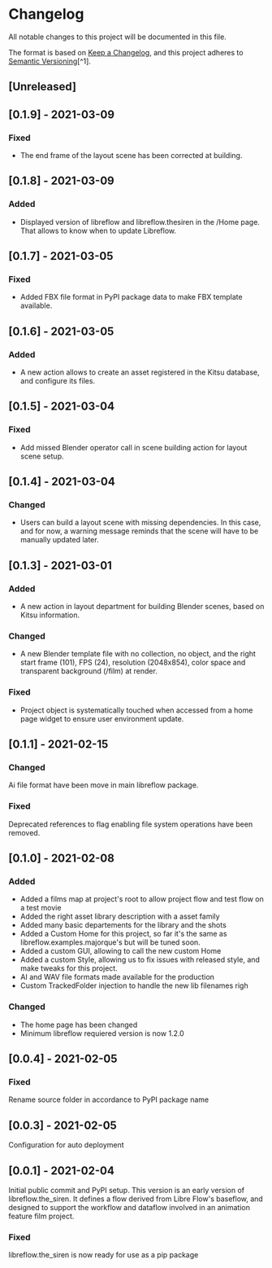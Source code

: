# Changelog

All notable changes to this project will be documented in this file.

The format is based on [Keep a Changelog](https://keepachangelog.com/en/1.0.0/),
and this project adheres to [Semantic Versioning](https://semver.org/spec/v2.0.0.html)[^1].

<!---
Types of changes

- Added for new features.
- Changed for changes in existing functionality.
- Deprecated for soon-to-be removed features.
- Removed for now removed features.
- Fixed for any bug fixes.
- Security in case of vulnerabilities.

-->

## [Unreleased]

## [0.1.9] - 2021-03-09

### Fixed

* The end frame of the layout scene has been corrected at building.

## [0.1.8] - 2021-03-09

### Added

* Displayed version of libreflow and libreflow.thesiren in the /Home page. That allows to know when to update Libreflow.


## [0.1.7] - 2021-03-05

### Fixed

* Added FBX file format in PyPI package data to make FBX template available.

## [0.1.6] - 2021-03-05

### Added

* A new action allows to create an asset registered in the Kitsu database, and configure its files.

## [0.1.5] - 2021-03-04

### Fixed

* Add missed Blender operator call in scene building action for layout scene setup.

## [0.1.4] - 2021-03-04

### Changed

* Users can build a layout scene with missing dependencies. In this case, and for now, a warning message reminds that the scene will have to be manually updated later.

## [0.1.3] - 2021-03-01

### Added

* A new action in layout department for building Blender scenes, based on Kitsu information.

### Changed

* A new Blender template file with no collection, no object, and the right start frame (101), FPS (24), resolution (2048x854), color space and transparent background (/film) at render.

### Fixed

* Project object is systematically touched when accessed from a home page widget to ensure user environment update.

## [0.1.1] - 2021-02-15

### Changed

Ai file format have been move in main libreflow package.

### Fixed

Deprecated references to flag enabling file system operations have been removed.

## [0.1.0] - 2021-02-08

### Added

- Added a films map at project's root to allow project flow and test flow on a test movie
- Added the right asset library description with a asset family 
- Added many basic departements for the library and the shots
- Added a Custom Home for this project, so far it's the same as libreflow.examples.majorque's but will be tuned soon.
- Added a custom GUI, allowing to call the new custom Home
- Added a custom Style, allowing us to fix issues with released style, and make tweaks for this project.
- AI and WAV file formats made available for the production
- Custom TrackedFolder injection to handle the new lib filenames righ

### Changed

- The home page has been changed
- Minimum libreflow requiered version is now 1.2.0

## [0.0.4] - 2021-02-05

### Fixed

Rename source folder in accordance to PyPI package name

## [0.0.3] - 2021-02-05

Configuration for auto deployment

## [0.0.1] - 2021-02-04

Initial public commit and PyPI setup. This version is an early version of libreflow.the_siren. It defines a flow derived from Libre Flow's baseflow, and designed to support the workflow and dataflow involved in an animation feature film project.

### Fixed

libreflow.the_siren is now ready for use as a pip package
